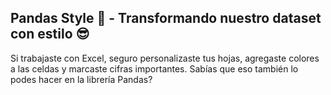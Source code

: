## Pandas Style 🐼 - Transformando nuestro dataset con estilo 😎 

Si trabajaste con Excel, seguro personalizaste tus hojas, agregaste colores a las celdas y marcaste cifras importantes. Sabías que eso también lo podes hacer en la librería Pandas? 
